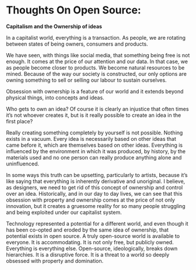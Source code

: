 # Thoughts On Open Source:
**Capitalism and the Ownership of ideas**

In a capitalist world, everything is a transaction. As people, we are rotating between states of being owners, consumers and products. 

We have seen, with things like social media, that something being free is not enough. It comes at the price of our attention and our data. In that case, we as people become closer to products. We become natural resources to be mined. Because of the way our society is constructed, our only options are owning something to sell or selling our labour to sustain ourselves. 

Obsession with ownership is a feature of our world and it extends beyond physical things, into concepts and ideas.

Who gets to own an idea? Of course it is clearly an injustice that often times it’s not whoever creates it, but is it really possible to create an idea in the first place? 

Really creating something completely by yourself is not possible. Nothing exists in a vacuum. Every idea is necessarily based on other ideas that came before it, which are themselves based on other ideas. Everything is influenced by the environment in which it was produced, by history, by the materials used and no one person can really produce anything alone and uninfluenced. 

In some ways this truth can be upsetting, particularly to artists, because it’s like saying that everything is inherently derivative and unoriginal. I believe, as designers, we need to get rid of this concept of ownership and control over an idea. Historically, and in our day to day lives, we can see that this obsession with property and ownership comes at the price of not only innovation, but it creates a gruesome reality for so many people struggling and being exploited under our capitalist system. 

Technology represented a potential for a different world, and even though it has been co-opted and eroded by the same idea of ownership, that potential exists in open source. A truly open-source world is available to everyone. It is accommodating. It is not only free, but publicly owned. Everything is everything else. Open-source, ideologically, breaks down hierarchies. It is a disruptive force. It is a threat to a world so deeply obsessed with property and domination. 
